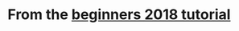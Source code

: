 # From the [beginners 2018 tutorial]( https://dev.to/valentinogagliardi/react-redux-tutorial-for-beginners-learning-redux-in-2018-13hj)

